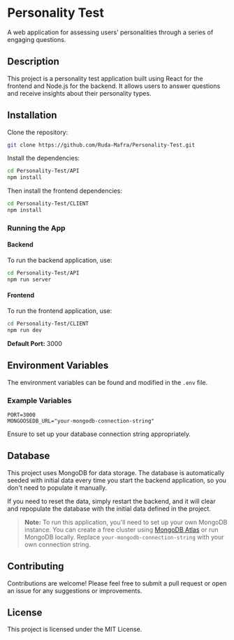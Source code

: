 # Personality Test

A web application for assessing users' personalities through a series of engaging questions.

## Description

This project is a personality test application built using React for the frontend and Node.js for the backend. It allows users to answer questions and receive insights about their personality types.

## Installation

Clone the repository:

```bash
git clone https://github.com/Ruda-Mafra/Personality-Test.git
```

Install the dependencies:

```bash
cd Personality-Test/API
npm install
```

Then install the frontend dependencies:

```bash
cd Personality-Test/CLIENT
npm install
```

### Running the App

#### Backend

To run the backend application, use:

```bash
cd Personality-Test/API
npm run server
```

#### Frontend

To run the frontend application, use:

```bash
cd Personality-Test/CLIENT
npm run dev
```

**Default Port:** 3000

## Environment Variables

The environment variables can be found and modified in the `.env` file.

### Example Variables

```plaintext
PORT=3000
MONGOOSEDB_URL="your-mongodb-connection-string"
```

Ensure to set up your database connection string appropriately.

## Database

This project uses MongoDB for data storage. The database is automatically seeded with initial data every time you start the backend application, so you don't need to populate it manually.

If you need to reset the data, simply restart the backend, and it will clear and repopulate the database with the initial data defined in the project.

> **Note:** To run this application, you'll need to set up your own MongoDB instance. You can create a free cluster using [MongoDB Atlas](https://www.mongodb.com/cloud/atlas) or run MongoDB locally. Replace `your-mongodb-connection-string` with your own connection string.


## Contributing

Contributions are welcome! Please feel free to submit a pull request or open an issue for any suggestions or improvements.

## License

This project is licensed under the MIT License.
